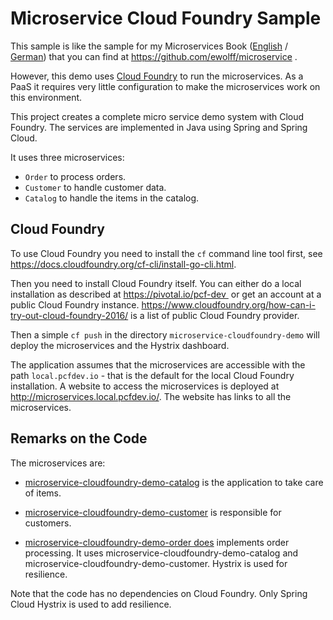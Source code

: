 Microservice Cloud Foundry Sample
=====================

This sample is like the sample for my Microservices Book
 ([English](http://microservices-book.com/) /
 [German](http://microservices-buch.de/)) that you can find at
 https://github.com/ewolff/microservice .

However, this demo uses [Cloud Foundry](https://www.cloudfoundry.org/)
to run the microservices. As a PaaS it requires very little
configuration to make the microservices work on this environment.

This project creates a complete micro service demo system with Cloud
 Foundry.  The services are implemented in Java using Spring and
 Spring Cloud.

It uses three microservices:
- `Order` to process orders.
- `Customer` to handle customer data.
- `Catalog` to handle the items in the catalog.

Cloud Foundry
------------

To use Cloud Foundry you need to install the `cf` command line tool
first, see <https://docs.cloudfoundry.org/cf-cli/install-go-cli.html>.

Then you need to install Cloud Foundry itself. You can either do a
local installation as described at <https://pivotal.io/pcf-dev > or
get an account at a public Cloud Foundry
instance. <https://www.cloudfoundry.org/how-can-i-try-out-cloud-foundry-2016/>
is a list of public Cloud Foundry provider.

Then a simple `cf push` in the directory
`microservice-cloudfoundry-demo` will deploy the microservices and the
Hystrix dashboard.

The application assumes that the microservices are accessible with the
path `local.pcfdev.io` - that is the default for the local Cloud
Foundry installation. A website to access the microservices is
deployed at <http://microservices.local.pcfdev.io/>. The website has
links to all the microservices.


Remarks on the Code
-------------------

The microservices are:

- [microservice-cloudfoundry-demo-catalog](microservice-cloudfoundry-demo/microservice-cloudfoundry-demo-catalog)  is the application to take care of items.
  
- [microservice-cloudfoundry-demo-customer](microservice-cloudfoundry-demo/microservice-cloudfoundry-demo-customer) is responsible for customers.

-
  [microservice-cloudfoundry-demo-order does](microservice-cloudfoundry-demo/microservice-cloudfoundry-demo-order) implements
  order processing. It uses microservice-cloudfoundry-demo-catalog and
  microservice-cloudfoundry-demo-customer. Hystrix is used for resilience.

Note that the code has no dependencies on Cloud Foundry. Only Spring
Cloud Hystrix is used to add resilience.
